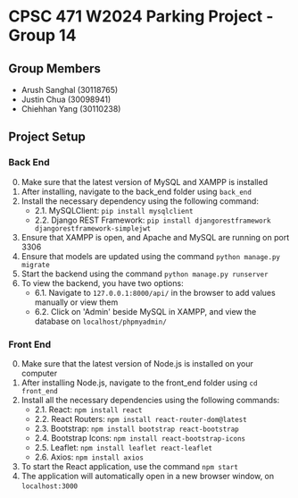 # CPSC 471 W2024 Parking Project - Group 14
## Group Members
- Arush Sanghal (30118765)
- Justin Chua (30098941)
- Chiehhan Yang (30110238)
## Project Setup
### Back End
0. Make sure that the latest version of MySQL and XAMPP is installed
1. After installing, navigate to the back_end folder using `back_end`
2. Install the necessary dependency using the following command:
    - 2.1. MySQLClient: `pip install mysqlclient`
    - 2.2. Django REST Framework: `pip install djangorestframework djangorestframework-simplejwt`
3. Ensure that XAMPP is open, and Apache and MySQL are running on port 3306
4. Ensure that models are updated using the command `python manage.py migrate`
5. Start the backend using the command `python manage.py runserver`
6. To view the backend, you have two options:
    - 6.1. Navigate to `127.0.0.1:8000/api/` in the browser to add values manually or view them
    - 6.2. Click on 'Admin' beside MySQL in XAMPP, and view the database on `localhost/phpmyadmin/`

### Front End
0. Make sure that the latest version of Node.js is installed on your computer
1. After installing Node.js, navigate to the front_end folder using `cd front_end`
2. Install all the necessary dependencies using the following commands:
    - 2.1. React: `npm install react`
    - 2.2. React Routers: `npm install react-router-dom@latest`
    - 2.3. Bootstrap: `npm install bootstrap react-bootstrap`
    - 2.4. Bootstrap Icons: `npm install react-bootstrap-icons`
    - 2.5. Leaflet: `npm install leaflet react-leaflet`
    - 2.6. Axios: `npm install axios`
 3. To start the React application, use the command `npm start`
 4. The application will automatically open in a new browser window, on `localhost:3000`

 
